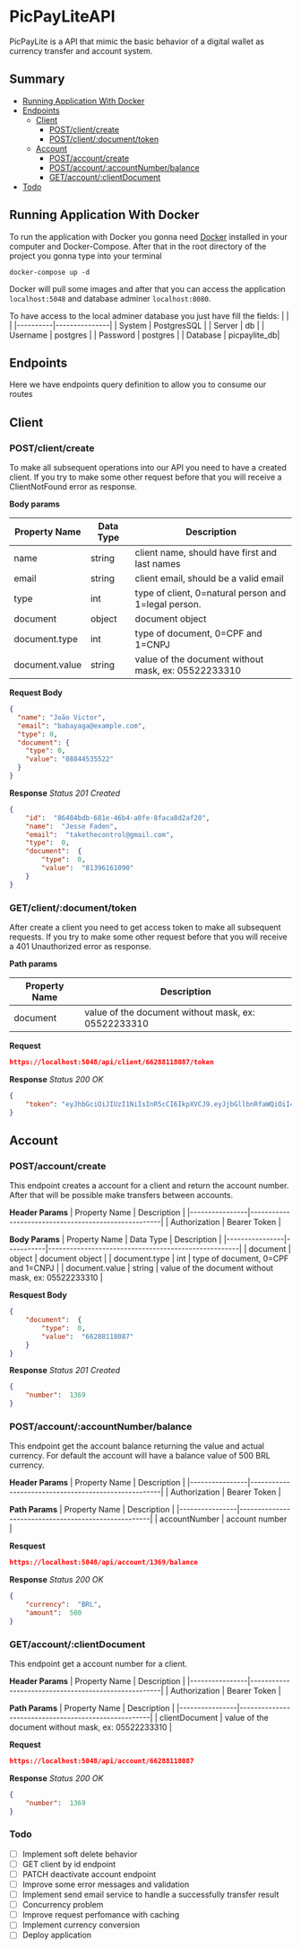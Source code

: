 # PicPayLiteAPI
PicPayLite is a API that mimic the basic behavior of a digital wallet as currency transfer and account system.
## Summary
- [Running Application With Docker](#RunningApplicationWithDocker)
- [Endpoints](#Endpoints)
	- [Client](#Client)
		- [POST/client/create](#POST/client/create)
		- [POST/client/:document/token](#POST/client/:document/token)
	- [Account](#Account)
		- [POST/account/create](#POST/account/create)
		- [POST/account/:accountNumber/balance](#POST/account/:accountNumber/balance)
		- [GET/account/:clientDocument](#GET/account/:clientDocument)
- [Todo](#Todo) 

## Running Application With Docker
To run the application with Docker you gonna need [Docker](https://docs.docker.com/desktop/install/windows-install/) installed in your computer and Docker-Compose. After that in the root directory of the project you gonna type into your terminal
```
docker-compose up -d
```
Docker will pull some images and after that you can access the application `localhost:5048` and database adminer `localhost:8080`. 

To have access to the local adminer database you just have fill the fields:
|				   |							 |
|----------|---------------|
| System   | PostgresSQL   |
| Server   |  db           |
| Username | postgres      |
| Password | postgres      |
| Database  | picpaylite_db|


## Endpoints
Here we have endpoints query definition to allow you to consume our routes

## Client

### POST/client/create
To make all subsequent operations into our API you need to have a created client. If you try to make some other request before that you will receive a ClientNotFound error as response.

**Body params**

| **Property Name** | **Data Type** | **Description**                                            |
|-------------------|---------------|------------------------------------------------------------|
| name              | string        | client name, should have first and last names              |
| email             | string        | client email, should be a valid email                      |
| type              | int           | type of client, 0=natural person and 1=legal person. |
| document          | object        | document object                                            |
| document.type     | int           | type of document, 0=CPF and 1=CNPJ                   |
| document.value    | string        | value of the document without mask, ex: 05522233310  |

**Request Body**
```json
{
  "name": "João Victor",
  "email": "babayaga@example.com",
  "type": 0,
  "document": {
    "type": 0,
    "value": "08844535522"
  }
}
```

**Response**
*Status 201 Created*
```json
{
	"id":  "86484bdb-681e-46b4-a0fe-8faca8d2af20",
	"name":  "Jesse Faden",
	"email":  "takethecontrol@gmail.com",
	"type":  0,
	"document":  {
		"type":  0,
		"value":  "81396161090"
	}
}
```

### GET/client/:document/token
After create a client you need to get access token to make all subsequent requests. If you try to make some other request before that you will receive a 401 Unauthorized error as response.

**Path params**

| **Property Name** | **Description**                                            |
|-------------------|------------------------------------------------------------
| document    			| value of the document without mask, ex: 05522233310				 |
    
**Request**
```json
https://localhost:5048/api/client/66288118087/token
```

**Response**
*Status 200 OK*
```json
{
	"token": "eyJhbGciOiJIUzI1NiIsInR5cCI6IkpXVCJ9.eyJjbGllbnRfaWQiOiI4NjQ4NGJkYi02ODFlLTQ2YjQtYTBmZS04ZmFjYThkMmFmMjAiLCJlbWFpbCI6InRha2V0aGVjb250cm9sQGdtYWlsLmNvbSIsImV4cCI6MTY4MzQzNzYxOSwiaXNzIjoiaXNzdWVyIiwiYXVkIjoiYXVkaWVuY2UifQ.jBsUXM9EBqsZbiUx4hGziyhlnPGEbiGY0vvv40wm6P8"
}
```

## Account

###  POST/account/create
This endpoint creates a account for a client and  return the account number. After that will be possible make transfers between accounts.

**Header Params**
| Property Name  | Description                                         |
|----------------|-----------------------------------------------------|
| Authorization  | Bearer Token                                        |


**Body Params**
| Property Name  | Data Type |  Description                                        |
|----------------|-----------|-----------------------------------------------------|
| document       | object    | document object                                     |
| document.type  | int       | type of document, 0=CPF and 1=CNPJ                  |
| document.value | string    | value of the document without mask, ex: 05522233310 |


**Resquest Body**
```json
{
	"document":  {
		"type":  0,
		"value":  "66288118087"
	}
}
```

**Response**
*Status 201 Created*
```json
{
	"number":  1369
}
```

###  POST/account/:accountNumber/balance
This endpoint get the account balance returning the value and actual currency. For default the account will have a balance value of 500 BRL currency. 

**Header Params**
| Property Name  | Description                                         |
|----------------|-----------------------------------------------------|
| Authorization  | Bearer Token                                        |


**Path Params**
| Property Name  |  Description                                        |
|----------------|-----------------------------------------------------|
| accountNumber  | account number                                     |


**Resquest**
```json
https://localhost:5048/api/account/1369/balance
```

**Response**
*Status 200 OK*
```json
{
	"currency":  "BRL",
	"amount":  500
}
```

### GET/account/:clientDocument
This endpoint get a account number for a client.

**Header Params**
| Property Name  | Description                                         |
|----------------|-----------------------------------------------------|
| Authorization  | Bearer Token                                        |


**Path Params**
| Property Name  |  Description                                        |
|----------------|-----------------------------------------------------|
| clientDocument | value of the document without mask, ex: 05522233310 |

**Request**
```json
https://localhost:5048/api/account/66288118087
```

**Response**
*Status 200 OK*
```json
{
	"number":  1369
}
```

### Todo
- [ ]  Implement soft delete behavior
- [ ]  GET client by id endpoint
- [ ]  PATCH deactivate account endpoint
- [ ]  Improve some error messages and validation
- [ ]  Implement send email service to handle a successfully transfer result
- [ ]  Concurrency problem
- [ ]  Improve request perfomance with caching
- [ ]  Implement currency conversion
- [ ]  Deploy application
